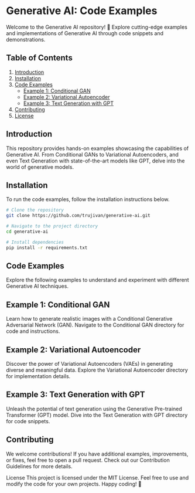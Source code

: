 # Generative AI: Code Examples

Welcome to the Generative AI repository! 🚀 Explore cutting-edge examples and implementations of Generative AI through code snippets and demonstrations.

## Table of Contents
1. [Introduction](#introduction)
2. [Installation](#installation)
3. [Code Examples](#code-examples)
    - [Example 1: Conditional GAN](#example-1-conditional-gan)
    - [Example 2: Variational Autoencoder](#example-2-variational-autoencoder)
    - [Example 3: Text Generation with GPT](#example-3-text-generation-with-gpt)
4. [Contributing](#contributing)
5. [License](#license)

## Introduction
This repository provides hands-on examples showcasing the capabilities of Generative AI. From Conditional GANs to Variational Autoencoders, and even Text Generation with state-of-the-art models like GPT, delve into the world of generative models.

## Installation
To run the code examples, follow the installation instructions below.

```bash
# Clone the repository
git clone https://github.com/trujivan/generative-ai.git

# Navigate to the project directory
cd generative-ai

# Install dependencies
pip install -r requirements.txt
```

## Code Examples
Explore the following examples to understand and experiment with different Generative AI techniques.

## Example 1: Conditional GAN
Learn how to generate realistic images with a Conditional Generative Adversarial Network (GAN). Navigate to the Conditional GAN directory for code and instructions.

## Example 2: Variational Autoencoder
Discover the power of Variational Autoencoders (VAEs) in generating diverse and meaningful data. Explore the Variational Autoencoder directory for implementation details.

## Example 3: Text Generation with GPT
Unleash the potential of text generation using the Generative Pre-trained Transformer (GPT) model. Dive into the Text Generation with GPT directory for code snippets.

## Contributing
We welcome contributions! If you have additional examples, improvements, or fixes, feel free to open a pull request. Check out our Contribution Guidelines for more details.

License
This project is licensed under the MIT License. Feel free to use and modify the code for your own projects. Happy coding! 🎉
